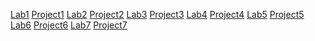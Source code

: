 [Lab1](https://github.com/annaantonn/Lab1)
[Project1](https://github.com/annaantonn/Project1)
[Lab2]()
[Project2]()
[Lab3]()
[Project3]()
[Lab4]()
[Project4]()
[Lab5]()
[Project5]()
[Lab6]()
[Project6]()
[Lab7]()
[Project7]()
